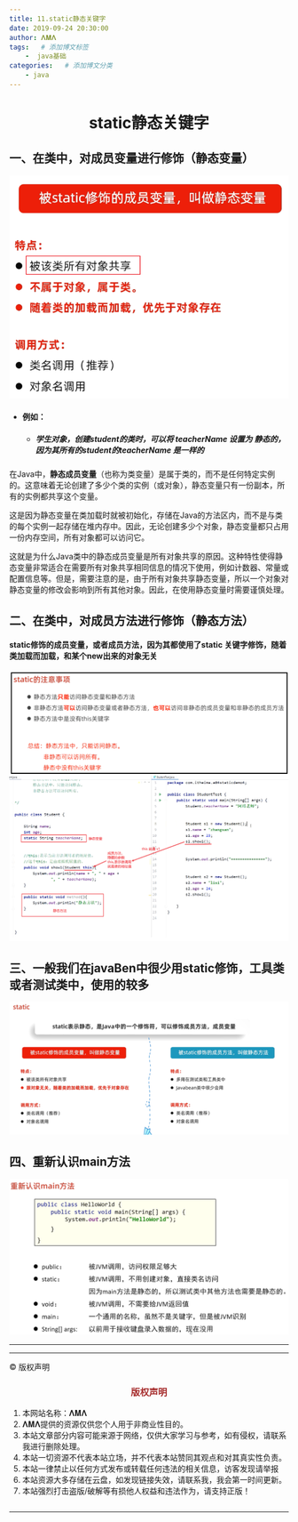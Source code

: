```yaml
---
title: 11.static静态关键字
date: 2019-09-24 20:30:00
author: 𝚲𝚳𝚲
tags:   # 添加博文标签
	-  java基础
categories:   # 添加博文分类
	- java
---
```


<h1><center>static静态关键字</h1>

## 一、在类中，对成员变量进行修饰（静态变量）

![image-20240617001547008](https://raw.githubusercontent.com/protonlml/blogimages/master/imgs/202406170015526.png)

- #### 例如：

  - ##### 学生对象，创建student的类时，可以将 teacherName 设置为 静态的，因为其所有的student的teacherName 是一样的

在Java中，**静态成员变量**（也称为类变量）是属于类的，而不是任何特定实例的。这意味着无论创建了多少个类的实例（或对象），静态变量只有一份副本，所有的实例都共享这个变量。

这是因为静态变量在类加载时就被初始化，存储在Java的方法区内，而不是与类的每个实例一起存储在堆内存中。因此，无论创建多少个对象，静态变量都只占用一份内存空间，所有对象都可以访问它。

这就是为什么Java类中的静态成员变量是所有对象共享的原因。这种特性使得静态变量非常适合在需要所有对象共享相同信息的情况下使用，例如计数器、常量或配置信息等。但是，需要注意的是，由于所有对象共享静态变量，所以一个对象对静态变量的修改会影响到所有其他对象。因此，在使用静态变量时需要谨慎处理。

## 二、在类中，对成员方法进行修饰（静态方法）

#### static修饰的成员变量，或者成员方法，因为其都使用了static 关键字修饰，随着类加载而加载，和某个new出来的对象无关

![image-20240617095416486](https://raw.githubusercontent.com/protonlml/blogimages/master/imgs/202406170954946.png)

## 三、一般我们在javaBen中很少用static修饰，工具类或者测试类中，使用的较多

![image-20240617095633805](https://raw.githubusercontent.com/protonlml/blogimages/master/imgs/202406170956177.png)

## 四、重新认识main方法

![image-20240617100151309](https://raw.githubusercontent.com/protonlml/blogimages/master/imgs/202406171001558.png)





















---


----

© 版权声明

<escape>

<div>
    <h3 align="center"  style="color: brown;" >版权声明</h3>
    <table>
   		<tr>
    		<ol>
				<li>本网站名称：𝚲𝚳𝚲</li>
				<li>𝚲𝚳𝚲提供的资源仅供您个人用于非商业性目的。</li>
				<li>本站文章部分内容可能来源于网络，仅供大家学习与参考，如有侵权，请联系我进行删除处理。</li>
				<li>本站一切资源不代表本站立场，并不代表本站赞同其观点和对其真实性负责。</li>
        		<li>本站一律禁止以任何方式发布或转载任何违法的相关信息，访客发现请举报</li> 
        		<li>本站资源大多存储在云盘，如发现链接失效，请联系我，我会第一时间更新。</li>
        		<li>本站强烈打击盗版/破解等有损他人权益和违法作为，请支持正版！</li>  
			</ol>
		</tr>
	</table>
</div>









</escape>

----




